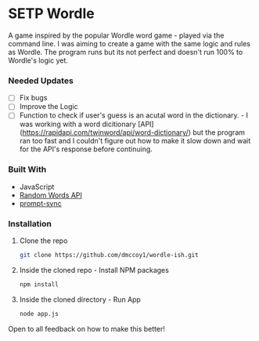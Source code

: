 # SETP Wordle

A game inspired by the popular Wordle word game - played via the command line. I was aiming to create a game with the same logic and rules as Wordle. The program runs but its not perfect and doesn't run 100% to Wordle's logic yet.

### Needed Updates 
- [ ] Fix bugs 
- [ ] Improve the Logic
- [ ] Function to check if user's guess is an acutal word in the dictionary. - I was working with a word dicitionary [API]  (https://rapidapi.com/twinword/api/word-dictionary/) but the program ran too fast and I couldn't figure out how to make it slow down and wait for the API's response before continuing.  

### Built With

* JavaScript
* [Random Words API](https://rapidapi.com/sheharyar566/api/random-words5)
* [prompt-sync](https://www.npmjs.com/package/prompt-sync)


### Installation

1. Clone the repo
   ```sh
   git clone https://github.com/dmccoy1/wordle-ish.git
   ```
2. Inside the cloned repo - Install NPM packages
   ```sh
   npm install
   ```
3. Inside the cloned directory - Run App
   ```sh
   node app.js
   ```
Open to all feedback on how to make this better! 
